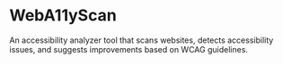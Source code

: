 # WebA11yScan
An accessibility analyzer tool that scans websites, detects accessibility issues, and suggests improvements based on WCAG guidelines.
